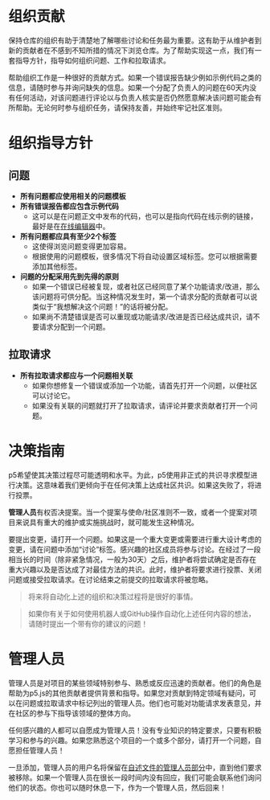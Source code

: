 # 组织贡献
保持仓库的组织有助于清楚地了解哪些讨论和任务最为重要。这有助于从维护者到新的贡献者在不感到不知所措的情况下浏览仓库。为了帮助实现这一点，我们有一套指导方针，指导如何组织问题、工作和拉取请求。

帮助组织工作是一种很好的贡献方式。如果一个错误报告缺少例如示例代码之类的信息，请随时参与并询问缺失的信息。如果一个分配了负责人的问题在60天内没有任何活动，对该问题进行评论以与负责人核实是否仍然愿意解决该问题可能会有所帮助。无论何时参与组织任务，请保持友善，并始终牢记社区准则。

# 组织指导方针

## 问题
- **所有问题都应使用相关的问题模板**
- **所有错误报告都应包含示例代码**
  - 这可以是在问题正文中发布的代码，也可以是指向代码在线示例的链接，最好是在[在线编辑器](https://editor.p5js.org)中。
- **所有问题都应具有至少2个标签**
  - 这使得浏览问题变得更加容易。
  - 根据使用的问题模板，很多情况下将自动设置区域标签。您可以根据需要添加其他标签。
- **问题的分配采用先到先得的原则**
  - 如果一个错误已经被复现，或者社区已经同意了某个功能请求/改进，那么该问题将可供分配。当这种情况发生时，第一个请求分配的贡献者可以说类似于“我想解决这个问题！”的话将被分配。
  - 如果尚不清楚错误是否可以重现或功能请求/改进是否已经达成共识，请不要请求分配到一个问题。

## 拉取请求
- **所有拉取请求都应与一个问题相关联**
  - 如果你想修复一个错误或添加一个功能，请首先打开一个问题，以便社区可以讨论它。
  - 如果没有关联的问题就打开了拉取请求，请评论并要求贡献者打开一个问题。



# 决策指南
p5希望使其决策过程尽可能透明和水平。为此，p5使用非正式的共识寻求模型进行决策。这意味着我们更倾向于在任何决策上达成社区共识。如果这失败了，将进行投票。

**管理人员**有权否决提案。当一个提案与使命/社区准则不一致，或者一个提案对项目来说具有重大的维护或实施挑战时，就可能发生这种情况。

要提出变更，请打开一个问题。如果这是一个重大变更或需要进行重大设计考虑的变更，请在问题中添加“讨论”标签。感兴趣的社区成员将参与讨论。在经过了一段相当长的时间（除非紧急情况，一般为30天）之后，维护者将尝试确定是否存在重大兴趣以及是否达成了对最佳方法的共识。此时，维护者将要求进行投票、关闭问题或接受拉取请求。在讨论结束之前提交的拉取请求将被忽略。

> 将来将自动化上述的组织和决策过程将是很好的事情。

> 如果你有关于如何使用机器人或GitHub操作自动化上述任何内容的想法，请随时提出一个带有你的建议的问题！



# 管理人员

管理人员是对项目的某些领域特别参与、熟悉或反应迅速的贡献者。他们的角色是帮助为p5.js的其他贡献者提供背景和指导。如果您对贡献到特定领域有疑问，可以在问题或拉取请求中标记列出的管理人员。他们也可能对功能请求发表意见，并在社区的参与下指导该领域的整体方向。

任何感兴趣的人都可以自愿成为管理人员！没有专业知识的特定要求，只要有积极学习和参与的兴趣。如果您熟悉这个项目的一个或多个部分，请打开一个问题，自愿担任管理人员！

一旦添加，管理人员的用户名将保留在[自述文件的管理人员部分](https://github.com/processing/p5.js#stewards)中，直到他们要求被移除。如果一个管理人员在很长一段时间内没有回应，我们可能会联系他们询问他们的状态。你也可以随时休息一下，作为一个管理人员，然后回来！
